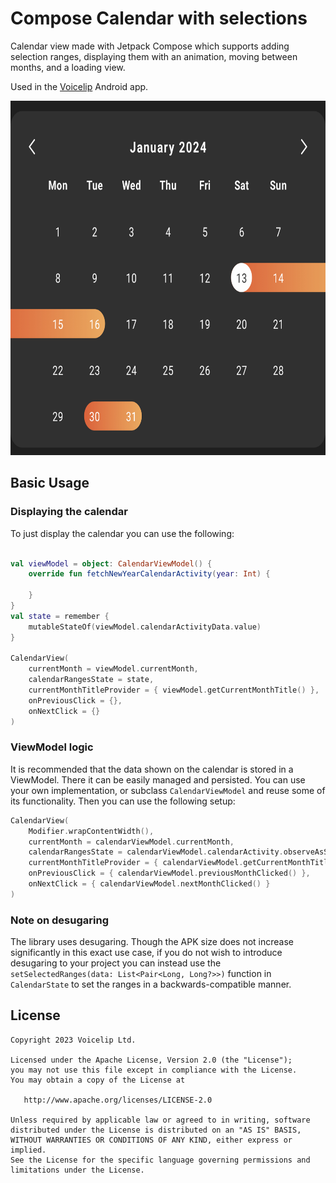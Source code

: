 # Compose Calendar with selections

Calendar view made with Jetpack Compose which supports adding selection ranges, displaying them with an animation, moving between months, and a loading view.

Used in the [Voicelip](https://play.google.com/store/apps/details?id=com.voicelip) Android app.

<img src='preview.jpg' width='700' height='567'>
<!-- ![image](preview.jpg) -->

## Basic Usage

### Displaying the calendar

To just display the calendar you can use the following:

```kotlin

val viewModel = object: CalendarViewModel() {
    override fun fetchNewYearCalendarActivity(year: Int) {

    }
}
val state = remember {
    mutableStateOf(viewModel.calendarActivityData.value)
}

CalendarView(
    currentMonth = viewModel.currentMonth,
    calendarRangesState = state,
    currentMonthTitleProvider = { viewModel.getCurrentMonthTitle() },
    onPreviousClick = {},
    onNextClick = {}
)

```

### ViewModel logic

It is recommended that the data shown on the calendar is stored in a ViewModel. There it can be easily managed and persisted. You can use your own implementation, or subclass `CalendarViewModel` and reuse some of its functionality. Then you can use the following setup:

```kotlin
CalendarView(
    Modifier.wrapContentWidth(),
    currentMonth = calendarViewModel.currentMonth,
    calendarRangesState = calendarViewModel.calendarActivity.observeAsState(),
    currentMonthTitleProvider = { calendarViewModel.getCurrentMonthTitle() },
    onPreviousClick = { calendarViewModel.previousMonthClicked() },
    onNextClick = { calendarViewModel.nextMonthClicked() }
)
```

### Note on desugaring

The library uses desugaring. Though the APK size does not increase significantly in this exact use case, if you do not wish to introduce desugaring to your project you can instead use the `setSelectedRanges(data: List<Pair<Long, Long?>>)` function in `CalendarState` to set the ranges in a backwards-compatible manner.


## License

    Copyright 2023 Voicelip Ltd.

    Licensed under the Apache License, Version 2.0 (the "License");
    you may not use this file except in compliance with the License.
    You may obtain a copy of the License at

       http://www.apache.org/licenses/LICENSE-2.0

    Unless required by applicable law or agreed to in writing, software
    distributed under the License is distributed on an "AS IS" BASIS,
    WITHOUT WARRANTIES OR CONDITIONS OF ANY KIND, either express or implied.
    See the License for the specific language governing permissions and
    limitations under the License.
